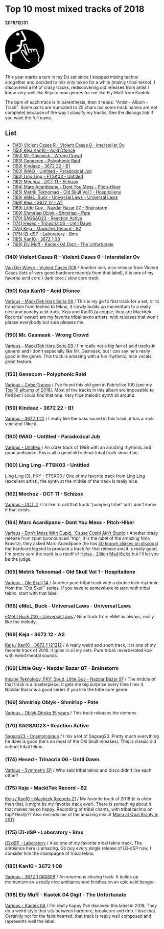 # Top 10 most mixed tracks of 2018

**2018/12/31**

![Keja logo](keja-logo.jpg)

This year marks a turn in my DJ set since I stopped mixing techno altogether and decided to mix only tekno for a while (mainly tribal tekno). I discovered a lot of crazy tracks, rediscovering old releases from artist I know very well like Keja to new genres for me like Ely Muff from Kaotek.

The bpm of each track is in parenthesis, then it reads: "Artist - Album - Track". Some parts are truncated to 25 chars (so some track names are not complete) because of the way I classify my tracks. See the discogs link if you want the full name.

## List

- [(140) Violent Cases R - Violent Cases 0 - Interstellar Ov](#140-violent-cases-r---violent-cases-0---interstellar-ov)
- [(150) Keja Kan10 - Acid Dfonce](#150-keja-kan10---acid-dfonce)
- [(150) Mr. Gasmask - Wrong Crowd](#150-mr-gasmask---wrong-crowd)
- [(153) Genecom - Polyphonic Raid](#153-genecom---polyphonic-raid)
- [(159) Kindaaz - 3672 22 - B1](#159-kindaaz---3672-22---b1)
- [(160) IMAO - Untitled - Paradoxical Jub](#160-imao---untitled---paradoxical-jub)
- [(160) Ling Ling - FTSK03 - Untitled](#160-ling-ling---ftsk03---untitled)
- [(162) Mechoz - DCT 11 - Schizox](#162-mechoz---dct-11---schizox)
- [(164) Marc Acardipane - Dont You Mess - Pitch-Hiker](#164-marc-acardipane---dont-you-mess---pitch-hiker)
- [(165) Metrik Teknomad - Old Skull Vol 1 - Hospitaliene](#165-metrik-teknomad---old-skull-vol-1---hospitaliene)
- [(168) eMeL, Buck -  Universal Laws - Universal Laws](#168-emel-buck----universal-laws---universal-laws)
- [(169) Keja - 3672 12 - A2](#169-keja---3672-12---a2)
- [(169) Little Guy - Nazdar Bazar 07 - Brainstorm](#169-little-guy---nazdar-bazar-07---brainstorm)
- [(169) Shmirlap Oblyk  - Shmirlap - Pate](#169-shmirlap-oblyk----shmirlap---pate)
- [(170) SAGSAG23 - Reaction Active](#170-sagsag23---reaction-active)
- [(174) Hesed - Trinacria 06 - Until Dawn](#174-hesed---trinacria-06---until-dawn)
- [(175) Keja - MackiTek Record - B2](#175-keja---mackitek-record---b2)
- [(175) iZi-dSP - Laboratory - Bmx](#175-izi-dsp---laboratory---bmx)
- [(185) Kan10 - 3672 1 08](#185-kan10---3672-1-08)
- [(198) Ely Muff - Kaotek 04 Digit - The Unfortunate](#198-ely-muff---kaotek-04-digit---the-unfortunate)

### (140) Violent Cases R - Violent Cases 0 - Interstellar Ov

[Van Der Wiese - Violent Cases 006](https://www.discogs.com/Van-Der-Wiese-Violent-Cases-006/release/9723123) / Another very nice release from Violent Cases (lots of very good hardcore records from that label), it is one of my favorite acid core / dark core / slow core track.

### (150) Keja Kan10 - Acid Dfonce

[Various - MackiTek Hors Serie 08](https://www.discogs.com/Various-MackiTek-Hors-Serie-08/release/5584779) / This is my go to first track for a set, or to transition from techno to tekno, it slowly builds up momentum to a really nice and punchy acid track. Keja and Kan10 (a couple, they are Mackitek Records' owner) are my favorite tribal tekno artists, with releases that won't please everybody but sure pleases me.

### (150) Mr. Gasmask - Wrong Crowd

[Various - MackiTek Hors Serie 03](https://www.discogs.com/Various-MackiTek-Hors-Serie-03/release/3702758) / I'm really not a big fan of acid tracks in general and I don't especially like Mr. Gasmask, but I can say he's really good in the genre. This track is amazing with a fun rhythmic, nice vocals, great texture.

### (153) Genecom - Polyphonic Raid

[Various - CyberTrance](https://www.discogs.com/Various-CyberTrance/release/189007) / I've found this old gem in Fabriclive 100 (see my [Top 10 albums of 2018](https://alexandredubreuil.com/articles/2018-12-29-top-10-albums-2018/#fabriclive100---kode9--burial)). Most of the tracks in this album are impossible to find but I could find that one. Very nice melodic synth all around.

### (159) Kindaaz - 3672 22 - B1

[Various - 3672 1 22](https://www.discogs.com/Various-36721-22/release/9627733) / I really like the bass sound in this track, it has a rock vibe and I like it.

### (160) IMAO - Untitled - Paradoxical Jub

[Various - Untitled](https://www.discogs.com/Various-Untitled/release/263580) / An older track of 1998 with an amazing rhythmic and good ambiance: this is all a good old school tribal track should be.

### (160) Ling Ling - FTSK03 - Untitled

[Ling Ling (3), FKY - FTSK03](https://www.discogs.com/Ling-Ling-3-FKY-FTSK03/release/6167927) / One of my favorite track from Ling Ling (excellent artist), the synth at the middle of the track is really nice.

### (162) Mechoz - DCT 11 - Schizox

[Various - DCT 11](https://www.discogs.com/Various-DCT-11/release/10464558) / I'd like to call that track "pumping tribe" but I don't know if that exists.

### (164) Marc Acardipane - Dont You Mess - Pitch-Hiker

[Various - Don't Mess With Cupid, 'Cause Cupid Ain't Stupid](https://www.discogs.com/Various-Dont-Mess-With-Cupid-Cause-Cupid-Aint-Stupid/release/12252717) / Another crazy release from трип (pronounced "trip", it is the label of the amazing Nina Kravitz), they asked Marc Acardipane (he has [50 known aliases on discogs](https://www.discogs.com/artist/18604-Marc-Acardipane)) the hardcore legend to produce a track for that release and it is really good. I'm pretty sure the track is a ripoff of [Heisa - Zillion Mad Kicks](https://www.discogs.com/Various-Hangar-06/release/10894054) but I'll let you be the judge.

### (165) Metrik Teknomad - Old Skull Vol 1 - Hospitaliene

[Various - Old Skull 14](https://www.discogs.com/Various-Old-Skull-14/release/7122390) / Another pure tribal track with a double kick rhythmic from the "Old Skull" series. If you have to somewhere to start with tribal tekno, start with that label.

### (168) eMeL, Buck -  Universal Laws - Universal Laws

[eMeL/ Buck (13) - Universal Laws](https://www.discogs.com/eMeL-Buck-Universal-Laws/release/6112119) / Nice track from eMel as always, really like the melody.

### (169) Keja - 3672 12 - A2

[Keja / Kan10 - 3672 1 121212](https://www.discogs.com/Keja-Kan10-36721-121212/release/2912316) / A really weird and short track, it is one of my favorite track of 2018. It goes in all my sets. Pure tribal: reverberated kick with weird mental sounds.

### (169) Little Guy - Nazdar Bazar 07 - Brainstorm

[Insane Teknology, FKY, Spud, Little Guy - Nazdar Bazar 07](https://www.discogs.com/Insane-Teknology-FKY-Spud-Little-Guy-Nazdar-Bazar-07/release/11531386) / The middle of that track is a masterpiece. It gets me big surprise every time I mix it. Nazdar Bazar is a good series if you like the tribe core genre.

### (169) Shmirlap Oblyk  - Shmirlap - Pate

[Various - Oblyk Dfroke 15 years](https://www.discogs.com/Various-Oblyk-Dfroke-15-years/release/12197134) / This track releases the demons.

### (170) SAGSAG23 - Reaction Active

[Sagsag23 - Cosmologique](https://www.discogs.com/Sagsag23-Cosmologique/release/9259143) / I mix a lot of Sagsag23. Pretty much everything he does is good (he's on most of the Old Skull releases). This is classic old school tribal tekno.

### (174) Hesed - Trinacria 06 - Until Dawn

[Various - Symmetry EP](https://www.discogs.com/Various-Symmetry-EP/master/1258411) / Who said tribal tekno and disco didn't like each other?

### (175) Keja - MackiTek Record - B2

[Keja / Kan10 - Mackitek Records 21](https://www.discogs.com/Keja-Kan10-Mackitek-Records-21/release/2987941) / My favorite track of 2018 (it is older than that, it might be my favorite track ever). There is something about it that makes me so happy. Recording of tribal chants, with tribal techno on top? Really?? Also reminds me of the amazing mix of [Manu at Quai Branly in 2017](https://soundcloud.com/les-siestes-electroniques/manu-le-malin-musee-du-quai-branly-09072017).

### (175) iZi-dSP - Laboratory - Bmx

[iZi dSP - Laboratory](https://www.discogs.com/iZi-dSP-Laboratory/release/10986590) / Also one of my favorite tribal tekno track. The ambiance here is amazing. Go buy every single release of iZi-dSP now, I consider him the champagne of tribal tekno.

### (185) Kan10 - 3672 1 08

[Various - 3672 1 080808](https://www.discogs.com/Various-36721-080808/release/2255050) / An enormous closing track. It builds up momentum on a really nice ambiance and finishes on an epic acid banger.

### (198) Ely Muff - Kaotek 04 Digit - The Unfortunate

[Various - Kaotek 04](https://www.discogs.com/Various-Kaotek-04/release/10960861) / I'm really happy I've discoved this label in 2018. They do a weird style that sits between hardcore, breakcore and dnb. I love that. Certainly not for the faint hearted, that track is really well composed and represents well the label.

